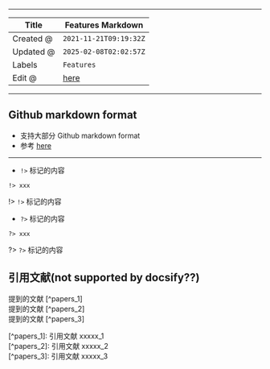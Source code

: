 -----

| Title     | Features Markdown                                   |
| --------- | --------------------------------------------------- |
| Created @ | `2021-11-21T09:19:32Z`                              |
| Updated @ | `2025-02-08T02:02:57Z`                              |
| Labels    | `Features`                                          |
| Edit @    | [here](https://github.com/junxnone/twiki/issues/17) |

-----

## Github markdown format

  - 支持大部分 Github markdown format
  - 参考 [here](https://junxnone.github.io/techwiki/#/Markdown)

-----

  - `!>` 标记的内容

<!-- end list -->

    !> xxx

\!\> `!>` 标记的内容

  - `?>` 标记的内容

<!-- end list -->

    ?> xxx

?\> `?>` 标记的内容

## 引用文献(not supported by docsify??)

提到的文献 \[^papers\_1\]  
提到的文献 \[^papers\_2\]  
提到的文献 \[^papers\_3\]

\[^papers\_1\]: 引用文献 xxxxx\_1  
\[^papers\_2\]: 引用文献 xxxxx\_2  
\[^papers\_3\]: 引用文献 xxxxx\_3
